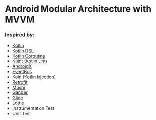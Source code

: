 # Android Modular Architecture with MVVM 

### Inspired by:
* [Kotlin][1]
* [Kotlin DSL][2]
* [Kotlin Coroutine][3]
* [Ktlint (Kotlin Lint)][4]
* [AndroidX][5]
* [EventBus][6]
* [Koin (Kotlin Injection)][7]
* [Retrofit][8]
* [Moshi][9]
* [Gander][10]
* [Glide][11]
* [Lottie][12]
* Instrumentation Test
* Unit Test

[1]: https://kotlinlang.org/
[2]: https://docs.gradle.org/current/userguide/kotlin_dsl.html
[3]: https://kotlinlang.org/docs/reference/coroutines-overview.html
[4]: https://ktlint.github.io/
[5]: https://developer.android.com/jetpack/androidx
[6]: https://github.com/greenrobot/EventBus
[7]: https://insert-koin.io/
[8]: https://github.com/square/retrofit
[9]: https://github.com/square/moshi
[10]: https://github.com/Ashok-Varma/Gander
[11]: https://github.com/bumptech/glide
[12]: https://github.com/airbnb/lottie-android
